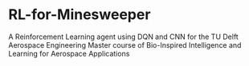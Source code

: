 # RL-for-Minesweeper
A Reinforcement Learning agent using DQN and CNN for the TU Delft Aerospace Engineering Master course of Bio-Inspired Intelligence and Learning for Aerospace Applications
